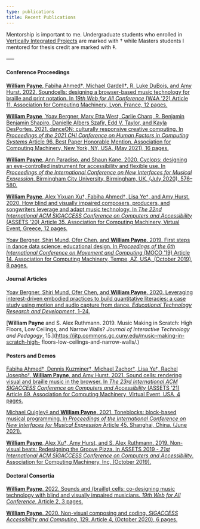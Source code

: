 ```yaml
---
type: publications
title: Recent Publications
---
```

Mentorship is important to me. Undergraduate students who enrolled in [Vertically Integrated Projects](https://meet.nyu.edu/academics/music-technology-and-accessibility-a-vertically-integrated-project/) are marked with † while Masters students I mentored for thesis credit are marked with ‡.

–––

#### Conference Proceedings
[**William Payne**, Fabiha Ahmed†, Michael Gardell†, R. Luke DuBois, and Amy Hurst. 2022. Soundcells: designing a browser-based music technology for braille and print notation. In *19th Web for All Conference* (W4A ’22) Article 11. Association for Computing Machinery, Lyon, France, 12 pages.](https://doi.org/10.1145/3493612.3520464)

[**William Payne**, Yoav Bergner, Mary Etta West, Carlie Charp, R. Benjamin Benjamin Shapiro, Danielle Albers Szafir, Edd V. Taylor, and Kayla DesPortes. 2021. danceON: culturally responsive creative computing. In *Proceedings of the 2021 CHI Conference on Human Factors in Computing Systems* Article 96. Best Paper Honorable Mention. Association for Computing Machinery, New York, NY, USA, (May 2021), 16 pages.](https://doi.org/10.1145/3411764.3445149)

[**William Payne**, Ann Paradiso, and Shaun Kane. 2020. Cyclops: designing an eye-controlled instrument for accessibility and flexible use. In *Proceedings of the International Conference on New Interfaces for Musical Expression*. Birmingham City University, Birmingham, UK, (July 2020), 576–580.](https://www.nime.org/proceedings/2020/nime2020_paper112.pdf)

[**William Payne**, Alex Yixuan Xu†, Fabiha Ahmed†, Lisa Ye†, and Amy Hurst. 2020. How blind and visually impaired composers, producers, and songwriters leverage and adapt music technology. In *The 22nd International ACM SIGACCESS Conference on Computers and Accessibility* (ASSETS ’20) Article 35. Association for Computing Machinery, Virtual Event, Greece, 12 pages.](https://doi.org/10.1145/3373625.3417002)

[Yoav Bergner, Shiri Mund, Ofer Chen, and **William Payne**. 2019. First steps in dance data science: educational design. In *Proceedings of the 6th International Conference on Movement and Computing* (MOCO ’19) Article 14. Association for Computing Machinery, Tempe, AZ, USA, (October 2019), 8 pages.](https://doi.org/10.1145/3347122.3347137)

#### Journal Articles
[Yoav Bergner, Shiri Mund, Ofer Chen, and **William Payne**. 2020. Leveraging interest-driven embodied practices to build quantitative literacies: a case study using motion and audio capture from dance. *Educational Technology Research and Development*, 1–24.](https://doi.org/10.1007/s11423-020-09804-2)

[**William Payne** and S. Alex Ruthmann. 2019. Music Making in Scratch: High Floors, Low Ceilings, and Narrow Walls? *Journal of Interactive Technology and Pedagogy*, 15.](https://jitp.commons.gc.cuny.edu/music-making-in-scratch-high- floors-low-ceilings-and-narrow-walls/.)

#### Posters and Demos
[Fabiha Ahmed†, Dennis Kuzminer†, Michael Zachor†, Lisa Ye†, Rachel Josepho†, **William Payne**, and Amy Hurst. 2021. Sound cells: rendering visual and braille music in the browser. In *The 23rd International ACM SIGACCESS Conference on Computers and Accessibility* (ASSETS ’21) Article 89. Association for Computing Machinery, Virtual Event, USA, 4 pages.](https://doi.org/10.1145/3441852.3476555)

[Michael Quigley‡ and **William Payne**. 2021. Toneblocks: block-based musical programming. In *Proceedings of the International Conference on New Interfaces for Musical Expression* Article 45. Shanghai, China, (June 2021).](https://nime.pubpub.org/pub/qn6lqnzx)

[**William Payne**, Alex Xu†, Amy Hurst, and S. Alex Ruthmann. 2019. Non-visual beats: Redesigning the Groove Pizza. In ASSETS 2019 - *21st International ACM SIGACCESS Conference on Computers and Accessibility*. Association for Computing Machinery, Inc, (October 2019).](https://doi.org/10.1145/3308561.3354590)

#### Doctoral Consortia
[**William Payne**. 2022. Sounds and (braille) cells: co-designing music technology with blind and visually impaired musicians. *19th Web for All Conference*, Article 2, 3 pages.](https://doi.org/10.1145/3493612.3520464)

[**William Payne**. 2020. Non-visual composing and coding. *SIGACCESS Accessibility and Computing*, 129, Article 4, (October 2020), 6 pages.](https://doi.org/10.1145/3458055.3458059)

